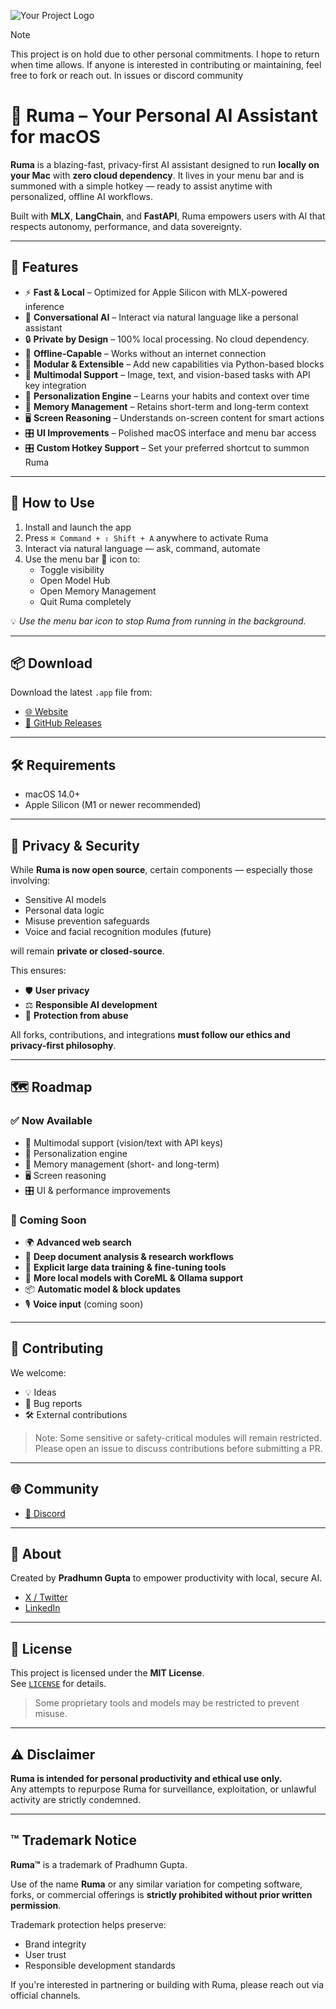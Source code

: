 ![Your Project Logo](https://www.rumaai.app/social-preview.png)

> [!NOTE]  
> This project is on hold due to other personal commitments. I hope to return when time allows. If anyone is interested in contributing or maintaining, feel free to fork or reach out. In issues or discord community


# 🧠 Ruma – Your Personal AI Assistant for macOS

**Ruma** is a blazing-fast, privacy-first AI assistant designed to run **locally on your Mac** with **zero cloud dependency**. It lives in your menu bar and is summoned with a simple hotkey — ready to assist anytime with personalized, offline AI workflows.

Built with **MLX**, **LangChain**, and **FastAPI**, Ruma empowers users with AI that respects autonomy, performance, and data sovereignty.

---

## 🚀 Features

- ⚡ **Fast & Local** – Optimized for Apple Silicon with MLX-powered inference
- 🧠 **Conversational AI** – Interact via natural language like a personal assistant
- 🔒 **Private by Design** – 100% local processing. No cloud dependency.
- 📶 **Offline-Capable** – Works without an internet connection
- 🧩 **Modular & Extensible** – Add new capabilities via Python-based blocks
- 🧠 **Multimodal Support** – Image, text, and vision-based tasks with API key integration
- 🪪 **Personalization Engine** – Learns your habits and context over time
- 🧠 **Memory Management** – Retains short-term and long-term context
- 🖥️ **Screen Reasoning** – Understands on-screen content for smart actions
- 🎛️ **UI Improvements** – Polished macOS interface and menu bar access
- 🎛️ **Custom Hotkey Support** – Set your preferred shortcut to summon Ruma

---

## 🎯 How to Use

1. Install and launch the app
2. Press `⌘ Command + ⇧ Shift + A` anywhere to activate Ruma
3. Interact via natural language — ask, command, automate
4. Use the menu bar 🧠 icon to:
   - Toggle visibility
   - Open Model Hub
   - Open Memory Management
   - Quit Ruma completely

💡 *Use the menu bar icon to stop Ruma from running in the background.*

---

## 📦 Download

Download the latest `.app` file from:

- [🌐 Website](https://rumaai.app)
- [📁 GitHub Releases](https://github.com/Pradhumn115/Ruma/releases)

---

## 🛠 Requirements

- macOS 14.0+
- Apple Silicon (M1 or newer recommended)

---

## 🔐 Privacy & Security

While **Ruma is now open source**, certain components — especially those involving:

- Sensitive AI models
- Personal data logic
- Misuse prevention safeguards
- Voice and facial recognition modules (future)

will remain **private or closed-source**.

This ensures:

- 🛡️ **User privacy**
- ⚖️ **Responsible AI development**
- 🔐 **Protection from abuse**

All forks, contributions, and integrations **must follow our ethics and privacy-first philosophy**.

---

## 🗺️ Roadmap

### ✅ Now Available

- 🧠 Multimodal support (vision/text with API keys)
- 🧩 Personalization engine
- 🧠 Memory management (short- and long-term)
- 🖥️ Screen reasoning
- 🎛️ UI & performance improvements

### 🧪 Coming Soon
- 🌍 **Advanced web search**
- 📄 **Deep document analysis & research workflows**
- 🧠 **Explicit large data training & fine-tuning tools**
- 🧱 **More local models with CoreML & Ollama support**
- 📦 **Automatic model & block updates**
- 🎙️ **Voice input** (coming soon)

---

## 🤝 Contributing

We welcome:
- 💡 Ideas
- 🐛 Bug reports
- 🛠️ External contributions

> Note: Some sensitive or safety-critical modules will remain restricted.  
> Please open an issue to discuss contributions before submitting a PR.

---

## 🌐 Community

- [💬 Discord](https://discord.gg/rNXYjmWU)

---

## 👤 About

Created by **Pradhumn Gupta** to empower productivity with local, secure AI.

- [X / Twitter](https://x.com/Pradhumn115)  
- [LinkedIn](https://www.linkedin.com/in/pradhumn-gupta-8b52891bb/)

---

## 🪪 License

This project is licensed under the **MIT License**.  
See [`LICENSE`](./LICENSE) for details.

> Some proprietary tools and models may be restricted to prevent misuse.

---

## ⚠️ Disclaimer

**Ruma is intended for personal productivity and ethical use only.**  
Any attempts to repurpose Ruma for surveillance, exploitation, or unlawful activity are strictly condemned.

---

## ™️ Trademark Notice

**Ruma™** is a trademark of Pradhumn Gupta.

Use of the name **Ruma** or any similar variation for competing software, forks, or commercial offerings is **strictly prohibited without prior written permission**.

Trademark protection helps preserve:
- Brand integrity
- User trust
- Responsible development standards

If you're interested in partnering or building with Ruma, please reach out via official channels.
